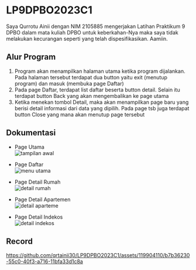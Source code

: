 # LP9DPBO2023C1
Saya Qurrotu Ainii dengan NIM 2105885 mengerjakan Latihan Praktikum 9 DPBO dalam mata kuliah DPBO untuk keberkahan-Nya maka saya tidak melakukan kecurangan seperti yang telah dispesifikasikan. Aamiin.

## Alur Program
1. Program akan menampilkan halaman utama ketika program dijalankan. Pada halaman tersebut terdapat dua button yaitu exit (menutup program) dan masuk (membuka page Daftar)<br>
2. Pada page Daftar, terdapat list daftar beserta button detail. Selain itu terdapat button Back yang akan mengembalikan ke page utama
3. Ketika menekan tombol Detail, maka akan menampilkan page baru yang berisi detail informasi dari data yang dipilih. Pada page tsb juga terdapat button Close yang mana akan menutup page tersebut<br>

## Dokumentasi
- Page Utama<br> ![tampilan awal](https://github.com/qrtainii30/LP9DPBO2023C1/assets/119904110/1f9f91d4-9f01-422b-8b8b-04c370e3b29e)

- Page Daftar<br> ![menu utama](https://github.com/qrtainii30/LP9DPBO2023C1/assets/119904110/6dee36ef-2f30-4385-b617-c235e77273b1)

- Page Detail Rumah <br>![detail rumah](https://github.com/qrtainii30/LP9DPBO2023C1/assets/119904110/acc79e1d-4b46-4b51-bf09-b1dca5b34916)

- Page Detail Apartemen<br>![detail aparteme](https://github.com/qrtainii30/LP9DPBO2023C1/assets/119904110/3521c52d-cc39-4c05-bf08-79fa4d7c318e)

- Page Detail Indekos<br>![detail indekos](https://github.com/qrtainii30/LP9DPBO2023C1/assets/119904110/42441c7d-fc19-4ba1-92a0-e925362cf9c5)


## Record


https://github.com/qrtainii30/LP9DPBO2023C1/assets/119904110/b7b36230-55c0-40f3-a716-11bfa33d1c8a

